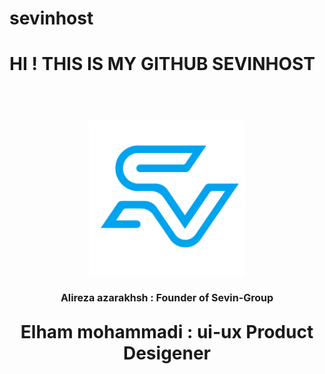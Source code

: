 # sevinhost

<h1> HI ! THIS IS MY GITHUB SEVINHOST </h1>

<h1 align="center">
  <br>
  <img src="https://github.com/alirezaazarakhsh/alireza/blob/main/sevinlogo2.webp" alt="sevinhost"width="250px">
  <br>
   <p style="font-size:16px;">Alireza azarakhsh : Founder of Sevin-Group</p>
   <p>Elham mohammadi : ui-ux Product Desigener </p> 
  <br>
  <br>
</h1>
